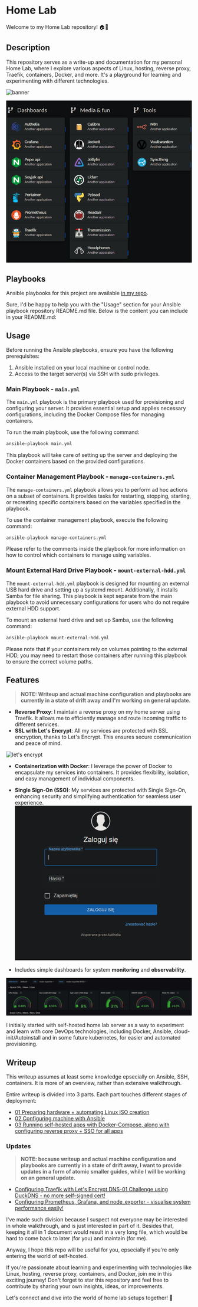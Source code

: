 # Home Lab

Welcome to my Home Lab repository! 🏠🔬

## Description

This repository serves as a write-up and documentation for my personal Home Lab, where I explore various aspects of Linux, hosting, reverse proxy, Traefik, containers, Docker, and more. It's a playground for learning and experimenting with different technologies.


![banner](https://github.com/knuurr/homelab-writeup/assets/135069967/8168636d-ee04-41d0-8ddc-4ead3315d252)

![homer dashboard](img/homer.png)

## Playbooks

Ansible playbooks for this project are available [in my repo](https://github.com/knuurr/homelab-playbooks).

Sure, I'd be happy to help you with the "Usage" section for your Ansible playbook repository README.md file. Below is the content you can include in your README.md:

## Usage

Before running the Ansible playbooks, ensure you have the following prerequisites:

1. Ansible installed on your local machine or control node.
2. Access to the target server(s) via SSH with sudo privileges.

### Main Playbook - `main.yml`
The `main.yml` playbook is the primary playbook used for provisioning and configuring your server. It provides essential setup and applies necessary configurations, including the Docker Compose files for managing containers.

To run the main playbook, use the following command:

```bash
ansible-playbook main.yml
```

This playbook will take care of setting up the server and deploying the Docker containers based on the provided configurations.

### Container Management Playbook - `manage-containers.yml`
The `manage-containers.yml` playbook allows you to perform ad hoc actions on a subset of containers. It provides tasks for restarting, stopping, starting, or recreating specific containers based on the variables specified in the playbook.

To use the container management playbook, execute the following command:

```bash
ansible-playbook manage-containers.yml
```

Please refer to the comments inside the playbook for more information on how to control which containers to manage using variables.

### Mount External Hard Drive Playbook - `mount-external-hdd.yml`
The `mount-external-hdd.yml` playbook is designed for mounting an external USB hard drive and setting up a systemd mount. Additionally, it installs Samba for file sharing. This playbook is kept separate from the main playbook to avoid unnecessary configurations for users who do not require external HDD support.

To mount an external hard drive and set up Samba, use the following command:

```bash
ansible-playbook mount-external-hdd.yml
```

Please note that if your containers rely on volumes pointing to the external HDD, you may need to restart those containers after running this playbook to ensure the correct volume paths.

## Features

>**NOTE: Writeup and actual machine configuration and playbooks are currently in a state of drift away and I'm working on general update.**


- **Reverse Proxy**: I maintain a reverse proxy on my home server using Traefik. It allows me to efficiently manage and route incoming traffic to different services.
- **SSL with Let's Encrypt**: All my services are protected with SSL encryption, thanks to Let's Encrypt. This ensures secure communication and peace of mind.

![let's encrypt](https://github.com/knuurr/homelab-writeup/assets/135069967/928fbf1b-dca2-4c53-abb6-2ca73889dd99)


- **Containerization with Docker**: I leverage the power of Docker to encapsulate my services into containers. It provides flexibility, isolation, and easy management of individual components.

- **Single Sign-On (SSO)**: My services are protected with Single Sign-On, enhancing security and simplifying authentication for seamless user experience.
![Authelia](img/authelia.png)

- Includes simple dashboards for system **monitoring** and **observability**.

![Grafana](img/grafana.png)


I initially started with self-hosted home lab server as a way to experiment and learn with core DevOps technologies, including Docker, Ansible, cloud-init/Autoinstall and in some future kubernetes, for easier and automated provisioning. 

## Writeup

This writeup assumes at least some knowledge epsecially on Ansible, SSH, containers. It is more of an overview, rather than extensive walkthrough.

Entire writeup is divided into 3 parts. Each part touches different stages of deployment:

- [01 Preparing hardware + automating Linux ISO creation](01_preparing_hardware.md)
- [02 Configuring machine with Ansible](02_ansible.md)
- [03 Running self-hosted apps with Docker-Compose, along with configuring reverse proxy + SSO for all apps](03_docker.md)

### Updates

>**NOTE: because writeup and actual machine configuration and playbooks are currently in a state of drift away, I want to provide updates in a form of atomic smaller guides, while I will be working on an general update.**

- [Configuring Traefik with Let's Encrypt DNS-01 Challenge using DuckDNS - no more self-signed cert!](traefik_plus_letsencrypt.md)
- [Configuring Prometheus, Grafana, and node_exporter - visualise system performance easily!](grafana_dashboard.md)


I've made such division because I suspect not everyone may be interested in whole walkthrough, and is just interested in part of it. Besides that, keeping it all in 1 document would result in a very long file, which would be hard to come back to later (for you) and maintain (for me).

Anyway, I hope this repo will be useful for you, epsecially if you're only entering the world of self-hosted.


If you're passionate about learning and experimenting with technologies like Linux, hosting, reverse proxy, containers, and Docker, join me in this exciting journey! Don't forget to star this repository and feel free to contribute by sharing your own insights, ideas, or improvements.

Let's connect and dive into the world of home lab setups together! 🚀



